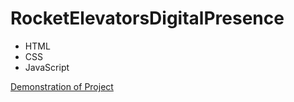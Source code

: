 # RocketElevatorsDigitalPresence

- HTML
- CSS
- JavaScript

[Demonstration of Project](https://cdn5.dcbstatic.com/files/c/o/codeboxx_docebosaas_com/1682391600/TvToH3iCD41KFRrE11BX4A/deliverable/3a3a7fb9-cc91-e4c0-b6cb-8507f468d03e.mp4)
